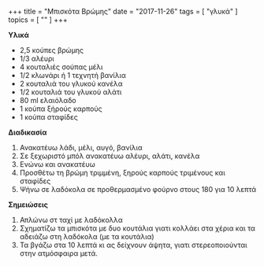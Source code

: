 +++
title = "Μπισκότα Βρώμης"
date = "2017-11-26"
tags = [ "γλυκά" ]
topics = [ "" ]
+++

**Υλικά**

-   2,5 κούπες βρώμης
-   1/3 αλέυρι
-   4 κουταλιές σούπας μέλι
-   1/2 κλωνάρι ή 1 τεχνητή βανίλια
-   2 κουταλιά του γλυκού κανέλα
-   1/2 κουταλιά του γλυκού αλάτι
-   80 ml ελαιόλαδο
-   1 κούπα ξήρούς καρπούς
-   1 κούπα σταφίδες

**Διαδικασία**

1.  Ανακατέυω λάδι, μέλι, αυγό, βανίλια
2.  Σε ξεχωριστό μπόλ ανακατέυω αλέυρι, αλάτι, κανέλα
3.  Ενώνω και ανακατέυω
4.  Προσθέτω τη βρώμη τριμμένη, ξηρούς καρπούς τριμένους και σταφίδες
5.  Ψήνω σε λαδόκολα σε προθερμασμένο φούρνο στους 180 για 10 λεπτά

**Σημειώσεις**

1.  Απλώνω στ ταχί με λαδόκολλα
2.  Σχηματίζω τα μπισκότα με δυο κουτάλια γιατι κολλάει στα χέρια και τα αδειάζω στη λαδόκολα (με τα κουτάλια)
3.  Τα βγάζω στα 10 λεπτά κι ας δείχνουν άψητα, γιατι στερεοποιούνται στην ατμόσφαιρα μετά.
